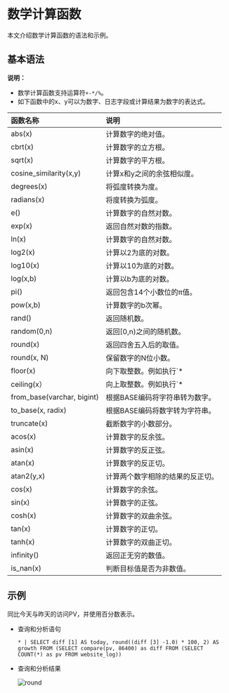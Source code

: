 # 数学计算函数

本文介绍数学计算函数的语法和示例。

## 基本语法

**说明：**

-   数学计算函数支持运算符`+-*/%`。
-   如下函数中的x、y可以为数字、日志字段或计算结果为数字的表达式。

|函数名称|说明|
|:---|:-|
|abs\(x\)|计算数字的绝对值。|
|cbrt\(x\)|计算数字的立方根。|
|sqrt\(x\)|计算数字的平方根。|
|cosine\_similarity\(x,y\)|计算x和y之间的余弦相似度。|
|degrees\(x\)|将弧度转换为度。|
|radians\(x\)|将度转换为弧度。|
|e\(\)|计算数字的自然对数。|
|exp\(x\)|返回自然对数的指数。|
|ln\(x\)|计算数字的自然对数。|
|log2\(x\)|计算以2为底的对数。|
|log10\(x\)|计算以10为底的对数。|
|log\(x,b\)|计算以b为底的对数。|
|pi\(\)|返回包含14个小数位的π值。|
|pow\(x,b\)|计算数字的b次幂。|
|rand\(\)|返回随机数。|
|random\(0,n\)|返回\[0,n\)之间的随机数。|
|round\(x\)|返回四舍五入后的取值。|
|round\(x, N\)|保留数字的N位小数。|
|floor\(x\)|向下取整数。例如执行`* | SELECT floor(2.5)`语句，返回结果为2.0。 |
|ceiling\(x）|向上取整数。例如执行`* | SELECT ceiling(2.5)`语句，返回结果为3.0。 |
|from\_base\(varchar, bigint\)|根据BASE编码将字符串转为数字。|
|to\_base\(x, radix\)|根据BASE编码将数字转为字符串。|
|truncate\(x\)|截断数字的小数部分。|
|acos\(x\)|计算数字的反余弦。|
|asin\(x\)|计算数字的反正弦。|
|atan\(x\)|计算数字的反正切。|
|atan2\(y,x\)|计算两个数字相除的结果的反正切。|
|cos\(x\)|计算数字的余弦。|
|sin\(x\)|计算数字的正弦。|
|cosh\(x\)|计算数字的双曲余弦。|
|tan\(x\)|计算数字的正切。|
|tanh\(x\)|计算数字的双曲正切。|
|infinity\(\)|返回正无穷的数值。|
|is\_nan\(x\)|判断目标值是否为非数值。|

## 示例

同比今天与昨天的访问PV，并使用百分数表示。

-   查询和分析语句

    ```
    * | SELECT diff [1] AS today, round((diff [3] -1.0) * 100, 2) AS growth FROM (SELECT compare(pv, 86400) as diff FROM (SELECT COUNT(*) as pv FROM website_log))
    ```

-   查询和分析结果

    ![round](https://static-aliyun-doc.oss-accelerate.aliyuncs.com/assets/img/zh-CN/4418234161/p242658.png)


